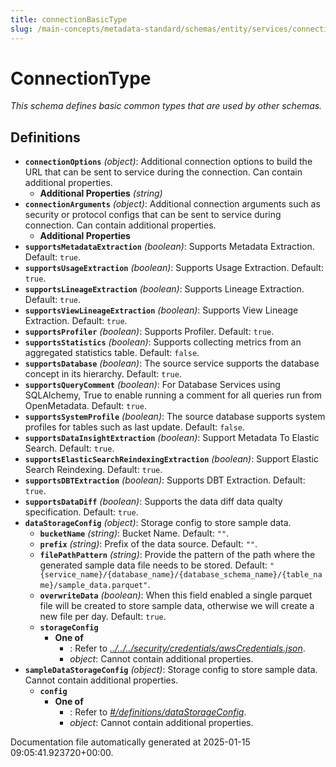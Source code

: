 ```yaml
---
title: connectionBasicType
slug: /main-concepts/metadata-standard/schemas/entity/services/connections/connectionbasictype
---
```


# ConnectionType

*This schema defines basic common types that are used by other schemas.*

## Definitions

- **`connectionOptions`** *(object)*: Additional connection options to build the URL that can be sent to service during the connection. Can contain additional properties.
  - **Additional Properties** *(string)*
- **`connectionArguments`** *(object)*: Additional connection arguments such as security or protocol configs that can be sent to service during connection. Can contain additional properties.
  - **Additional Properties**
- **`supportsMetadataExtraction`** *(boolean)*: Supports Metadata Extraction. Default: `true`.
- **`supportsUsageExtraction`** *(boolean)*: Supports Usage Extraction. Default: `true`.
- **`supportsLineageExtraction`** *(boolean)*: Supports Lineage Extraction. Default: `true`.
- **`supportsViewLineageExtraction`** *(boolean)*: Supports View Lineage Extraction. Default: `true`.
- **`supportsProfiler`** *(boolean)*: Supports Profiler. Default: `true`.
- **`supportsStatistics`** *(boolean)*: Supports collecting metrics from an aggregated statistics table. Default: `false`.
- **`supportsDatabase`** *(boolean)*: The source service supports the database concept in its hierarchy. Default: `true`.
- **`supportsQueryComment`** *(boolean)*: For Database Services using SQLAlchemy, True to enable running a comment for all queries run from OpenMetadata. Default: `true`.
- **`supportsSystemProfile`** *(boolean)*: The source database supports system profiles for tables such as last update. Default: `false`.
- **`supportsDataInsightExtraction`** *(boolean)*: Support Metadata To Elastic Search. Default: `true`.
- **`supportsElasticSearchReindexingExtraction`** *(boolean)*: Support Elastic Search Reindexing. Default: `true`.
- **`supportsDBTExtraction`** *(boolean)*: Supports DBT Extraction. Default: `true`.
- **`supportsDataDiff`** *(boolean)*: Supports the data diff data qualty specification. Default: `true`.
- **`dataStorageConfig`** *(object)*: Storage config to store sample data.
  - **`bucketName`** *(string)*: Bucket Name. Default: `""`.
  - **`prefix`** *(string)*: Prefix of the data source. Default: `""`.
  - **`filePathPattern`** *(string)*: Provide the pattern of the path where the generated sample data file needs to be stored. Default: `"{service_name}/{database_name}/{database_schema_name}/{table_name}/sample_data.parquet"`.
  - **`overwriteData`** *(boolean)*: When this field enabled a single parquet file will be created to store sample data, otherwise we will create a new file per day. Default: `true`.
  - **`storageConfig`**
    - **One of**
      - : Refer to *[../../../security/credentials/awsCredentials.json](#/../../security/credentials/awsCredentials.json)*.
      - *object*: Cannot contain additional properties.
- **`sampleDataStorageConfig`** *(object)*: Storage config to store sample data. Cannot contain additional properties.
  - **`config`**
    - **One of**
      - : Refer to *[#/definitions/dataStorageConfig](#definitions/dataStorageConfig)*.
      - *object*: Cannot contain additional properties.


Documentation file automatically generated at 2025-01-15 09:05:41.923720+00:00.
